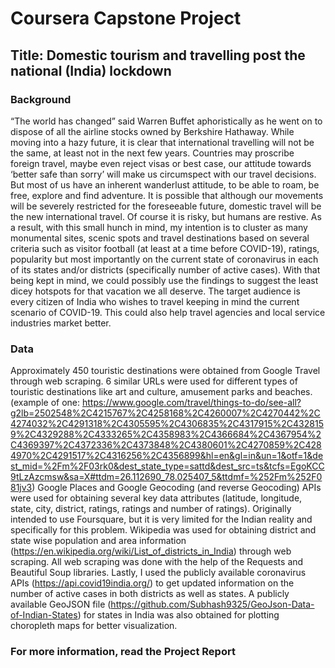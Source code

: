 # Coursera Capstone Project

## Title: Domestic tourism and travelling post the national (India) lockdown

### Background 
“The world has changed” said Warren Buffet aphoristically as he went on to dispose of all the airline stocks owned by Berkshire Hathaway. While moving into a hazy future, it is clear that international travelling will not be the same, at least not in the next few years. Countries may proscribe foreign travel, maybe even reject visas or best case, our attitude towards ‘better safe than sorry’ will make us circumspect with our travel decisions. But most of us have an inherent wanderlust attitude, to be able to roam, be free, explore and find adventure. It is possible that although our movements will be severely restricted for the foreseeable future, domestic travel will be the new international travel. Of course it is risky, but humans are restive. As a result, with this small hunch in mind, my intention is to cluster as many monumental sites, scenic spots and travel destinations based on several criteria such as visitor football (at least at a time before COVID-19), ratings, popularity but most importantly on the current state of coronavirus in each of its states and/or districts (specifically number of active cases). With that being kept in mind, we could possibly use the findings to suggest the least dicey hotspots for that vacation we all deserve. The target audience is every citizen of India who wishes to travel keeping in mind the current scenario of COVID-19. This could also help travel agencies and local service industries market better.

### Data 
Approximately 450 touristic destinations were obtained from Google Travel through web scraping. 6 similar URLs were used for different types of touristic destinations like art and culture, amusement parks and beaches. (example of one: https://www.google.com/travel/things-to-do/see-all?g2lb=2502548%2C4215767%2C4258168%2C4260007%2C4270442%2C4274032%2C4291318%2C4305595%2C4306835%2C4317915%2C4328159%2C4329288%2C4333265%2C4358983%2C4366684%2C4367954%2C4369397%2C4372336%2C4373848%2C4380601%2C4270859%2C4284970%2C4291517%2C4316256%2C4356899&hl=en&gl=in&un=1&otf=1&dest_mid=%2Fm%2F03rk0&dest_state_type=sattd&dest_src=ts&tcfs=EgoKCC9tLzAzcmsw&sa=X#ttdm=26.112690_78.025407_5&ttdmf=%252Fm%252F081jv3)
Google Places and Google Geocoding (and reverse Geocoding) APIs were used for obtaining several key data attributes (latitude, longitude, state, city, district, ratings, ratings and number of ratings). Originally intended to use Foursquare, but it is very limited for the Indian reality and specifically for this problem. Wikipedia was used for obtaining district and state wise population and area information (https://en.wikipedia.org/wiki/List_of_districts_in_India) through web scraping. All web scraping was done with the help of the Requests and Beautiful Soup libraries. Lastly, I used the publicly available coronavirus APIs (https://api.covid19india.org/) to get updated information on the number of active cases in both districts as well as states. A publicly available GeoJSON file (https://github.com/Subhash9325/GeoJson-Data-of-Indian-States) for states in India was also obtained for plotting choropleth maps for better visualization.

### For more information, read the Project Report

